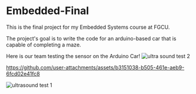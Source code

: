 # Embedded-Final
This is the final project for my Embedded Systems course at FGCU.

The project's goal is to write the code for an arduino-based car that is capable of completing a maze.

Here is our team testing the sensor on the Arduino Car!
![ultra sound test 2](https://github.com/user-attachments/assets/0d8a31c1-8c3d-40a5-9aa7-fb3853c6f49d)


https://github.com/user-attachments/assets/b3151038-b505-461e-aeb9-6fcd02e41fc8

![ultrasound test 1](https://github.com/user-attachments/assets/6e9f1463-3b2b-4c64-8a61-854dd44924d5)
